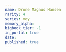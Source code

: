 ```yaml
---
name: Drone Magnus Hansen
rarity: 4
series: voy
memory_alpha:
bigbook_tier: -1
in_portal: true
date:
published: true
---
```



